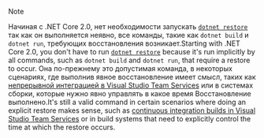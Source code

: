 > [!NOTE]
> <span data-ttu-id="584be-101">Начиная с .NET Core 2.0, нет необходимости запускать [ `dotnet restore` ](~/docs/core/tools/dotnet-restore.md) так как он выполняется неявно, все команды, такие как `dotnet build` и `dotnet run`, требующих восстановления возникает.</span><span class="sxs-lookup"><span data-stu-id="584be-101">Starting with .NET Core 2.0, you don't have to run [`dotnet restore`](~/docs/core/tools/dotnet-restore.md) because it's run implicitly by all commands, such as `dotnet build` and `dotnet run`, that require a restore to occur.</span></span> <span data-ttu-id="584be-102">Она по-прежнему это допустимая команда, в некоторых сценариях, где выполнив явное восстановление имеет смысл, таких как [непрерывной интеграцией в Visual Studio Team Services](/vsts/build-release/apps/aspnet/build-aspnet-core) или в системах сборки, которые нужно явно управлять в какое время Восстановление выполнено.</span><span class="sxs-lookup"><span data-stu-id="584be-102">It's still a valid command in certain scenarios where doing an explicit restore makes sense, such as [continuous integration builds in Visual Studio Team Services](/vsts/build-release/apps/aspnet/build-aspnet-core) or in build systems that need to explicitly control the time at which the restore occurs.</span></span>
